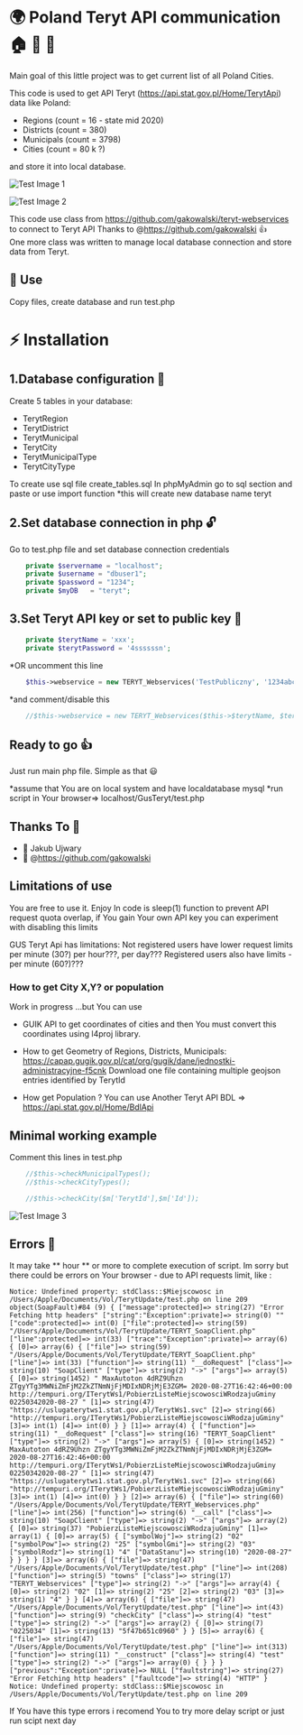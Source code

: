 # :earth_africa: Poland Teryt API communication :house: :office: :hotel:
Main goal of this little project was to get current list of all Poland Cities.

This code is used to get API Teryt (https://api.stat.gov.pl/Home/TerytApi) data like Poland:
- Regions       (count = 16 - state mid 2020)
- Districts     (count = 380)
- Municipals    (count = 3798)
- Cities        (count = 80 k ?)

and store it into local database.

![Test Image 1](img/small_img1.png)

![Test Image 2](img/small_img2.png)

This code use class from https://github.com/gakowalski/teryt-webservices to connect to Teryt API
Thanks to @https://github.com/gakowalski :+1:
<br>
One more class was written to manage local database connection and store data from Teryt.

## :green_book: Use
Copy files, create database and run test.php 

# :zap: Installation

## 1.Database configuration :floppy_disk:
Create 5 tables in your database: 
- TerytRegion 
- TerytDistrict
- TerytMunicipal
- TerytCity
- TerytMunicipalType
- TerytCityType

To create use sql file create_tables.sql
In phpMyAdmin go to sql section and paste or use import function
*this will create new database name teryt

## 2.Set database connection in php :unlock:
Go to test.php file and set database connection credentials
```php
    private $servername = "localhost";
    private $username = "dbuser1";
    private $password = "1234";
    private $myDB   = "teryt"; 
```

## 3.Set Teryt API key or set to public key :key:
```php
    private $terytName = 'xxx';
    private $terytPassword = '4ssssssn';
```
*OR uncomment this line 
```php
    $this->webservice = new TERYT_Webservices('TestPubliczny', '1234abcd', 'test', true);
```
*and comment/disable this
```php
    //$this->webservice = new TERYT_Webservices($this->$terytName, $teryt->$terytPassword, 'production', true);
```

## Ready to go :+1:
Just run main php file. Simple as that :smiley:

*assume that You are on local system and have localdatabase mysql
*run script in Your browser=> localhost/GusTeryt/test.php

## Thanks To :pray:
- :watermelon: Jakub Ujwary 
- :green_apple: @https://github.com/gakowalski

## Limitations of use
You are free to use it. Enjoy
In code is sleep(1) function to prevent API request quota overlap, if You gain Your own API key you can experiment with disabling this limits

GUS Teryt Api has limitations:
Not registered users have lower request limits per minute (30?) per hour???, per day???
Registered users also have limits - per minute (60?)??? 

### How to get City X,Y? or population
Work in progress ...but You can use

- GUIK API to get coordinates of cities and then You must convert this coordinates using l4proj library.

- How to get Geometry of Regions, Districts, Municipals: https://capap.gugik.gov.pl/cat/org/gugik/dane/jednostki-administracyjne-f5cnk Download one file containing multiple geojson entries identified by TerytId

- How get Population ? You can use Another Teryt API BDL => https://api.stat.gov.pl/Home/BdlApi


## Minimal working example
Comment this lines in test.php

```php
    //$this->checkMunicipalTypes();
    //$this->checkCityTypes();
```

```php
    //$this->checkCity($m['TerytId'],$m['Id']);
```

![Test Image 3](img/teryt_example.png)

## Errors :bug:
It may take ** hour **  or more to complete execution of script. Im sorry but there could be errors on Your browser - due to API requests limit, like :

```
Notice: Undefined property: stdClass::$Miejscowosc in /Users/Apple/Documents/Vol/TerytUpdate/test.php on line 209
object(SoapFault)#84 (9) { ["message":protected]=> string(27) "Error Fetching http headers" ["string":"Exception":private]=> string(0) "" ["code":protected]=> int(0) ["file":protected]=> string(59) "/Users/Apple/Documents/Vol/TerytUpdate/TERYT_SoapClient.php" ["line":protected]=> int(33) ["trace":"Exception":private]=> array(6) { [0]=> array(6) { ["file"]=> string(59) "/Users/Apple/Documents/Vol/TerytUpdate/TERYT_SoapClient.php" ["line"]=> int(33) ["function"]=> string(11) "__doRequest" ["class"]=> string(10) "SoapClient" ["type"]=> string(2) "->" ["args"]=> array(5) { [0]=> string(1452) " MaxAutoton 4dRZ9Uhzn ZTgyYTg3MWNiZmFjM2ZkZTNmNjFjMDIxNDRjMjE3ZGM= 2020-08-27T16:42:46+00:00 http://tempuri.org/ITerytWs1/PobierzListeMiejscowosciWRodzajuGminy 02250342020-08-27 " [1]=> string(47) "https://uslugaterytws1.stat.gov.pl/TerytWs1.svc" [2]=> string(66) "http://tempuri.org/ITerytWs1/PobierzListeMiejscowosciWRodzajuGminy" [3]=> int(1) [4]=> int(0) } } [1]=> array(4) { ["function"]=> string(11) "__doRequest" ["class"]=> string(16) "TERYT_SoapClient" ["type"]=> string(2) "->" ["args"]=> array(5) { [0]=> string(1452) " MaxAutoton 4dRZ9Uhzn ZTgyYTg3MWNiZmFjM2ZkZTNmNjFjMDIxNDRjMjE3ZGM= 2020-08-27T16:42:46+00:00 http://tempuri.org/ITerytWs1/PobierzListeMiejscowosciWRodzajuGminy 02250342020-08-27 " [1]=> string(47) "https://uslugaterytws1.stat.gov.pl/TerytWs1.svc" [2]=> string(66) "http://tempuri.org/ITerytWs1/PobierzListeMiejscowosciWRodzajuGminy" [3]=> int(1) [4]=> int(0) } } [2]=> array(6) { ["file"]=> string(60) "/Users/Apple/Documents/Vol/TerytUpdate/TERYT_Webservices.php" ["line"]=> int(256) ["function"]=> string(6) "__call" ["class"]=> string(10) "SoapClient" ["type"]=> string(2) "->" ["args"]=> array(2) { [0]=> string(37) "PobierzListeMiejscowosciWRodzajuGminy" [1]=> array(1) { [0]=> array(5) { ["symbolWoj"]=> string(2) "02" ["symbolPow"]=> string(2) "25" ["symbolGmi"]=> string(2) "03" ["symbolRodz"]=> string(1) "4" ["DataStanu"]=> string(10) "2020-08-27" } } } } [3]=> array(6) { ["file"]=> string(47) "/Users/Apple/Documents/Vol/TerytUpdate/test.php" ["line"]=> int(208) ["function"]=> string(5) "towns" ["class"]=> string(17) "TERYT_Webservices" ["type"]=> string(2) "->" ["args"]=> array(4) { [0]=> string(2) "02" [1]=> string(2) "25" [2]=> string(2) "03" [3]=> string(1) "4" } } [4]=> array(6) { ["file"]=> string(47) "/Users/Apple/Documents/Vol/TerytUpdate/test.php" ["line"]=> int(43) ["function"]=> string(9) "checkCity" ["class"]=> string(4) "test" ["type"]=> string(2) "->" ["args"]=> array(2) { [0]=> string(7) "0225034" [1]=> string(13) "5f47b651c0960" } } [5]=> array(6) { ["file"]=> string(47) "/Users/Apple/Documents/Vol/TerytUpdate/test.php" ["line"]=> int(313) ["function"]=> string(11) "__construct" ["class"]=> string(4) "test" ["type"]=> string(2) "->" ["args"]=> array(0) { } } } ["previous":"Exception":private]=> NULL ["faultstring"]=> string(27) "Error Fetching http headers" ["faultcode"]=> string(4) "HTTP" }
Notice: Undefined property: stdClass::$Miejscowosc in /Users/Apple/Documents/Vol/TerytUpdate/test.php on line 209
```

If You have this type errors i recomend You to try more delay script or just run scipt next day